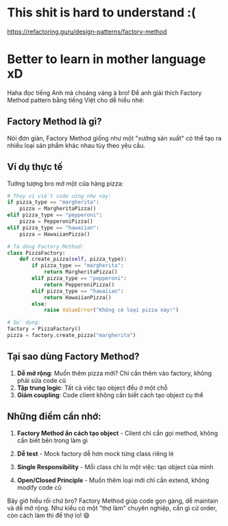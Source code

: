 # This shit is hard to understand :(
https://refactoring.guru/design-patterns/factory-method

# Better to learn in mother language xD

Haha đọc tiếng Anh mà choáng váng à bro! Để anh giải thích Factory Method pattern bằng tiếng Việt cho dễ hiểu nhé:

## Factory Method là gì?
Nói đơn giản, Factory Method giống như một "xưởng sản xuất" có thể tạo ra nhiều loại sản phẩm khác nhau tùy theo yêu cầu.

## Ví dụ thực tế
Tưởng tượng bro mở một cửa hàng pizza:

```python
# Thay vì viết code cứng như này:
if pizza_type == "margherita":
    pizza = MargheritaPizza()
elif pizza_type == "pepperoni":
    pizza = PepperoniPizza()
elif pizza_type == "hawaiian":
    pizza = HawaiianPizza()

# Ta dùng Factory Method:
class PizzaFactory:
    def create_pizza(self, pizza_type):
        if pizza_type == "margherita":
            return MargheritaPizza()
        elif pizza_type == "pepperoni":
            return PepperoniPizza()
        elif pizza_type == "hawaiian":
            return HawaiianPizza()
        else:
            raise ValueError("Không có loại pizza này!")

# Sử dụng:
factory = PizzaFactory()
pizza = factory.create_pizza("margherita")
```

## Tại sao dùng Factory Method?

1. **Dễ mở rộng**: Muốn thêm pizza mới? Chỉ cần thêm vào factory, không phải sửa code cũ
2. **Tập trung logic**: Tất cả việc tạo object đều ở một chỗ
3. **Giảm coupling**: Code client không cần biết cách tạo object cụ thể

## Những điểm cần nhớ:

1. **Factory Method ẩn cách tạo object** - Client chỉ cần gọi method, không cần biết bên trong làm gì

2. **Dễ test** - Mock factory dễ hơn mock từng class riêng lẻ

3. **Single Responsibility** - Mỗi class chỉ lo một việc: tạo object của mình

4. **Open/Closed Principle** - Muốn thêm loại mới chỉ cần extend, không modify code cũ

Bây giờ hiểu rồi chứ bro? Factory Method giúp code gọn gàng, dễ maintain và dễ mở rộng. Như kiểu có một "thợ làm" chuyên nghiệp, cần gì cứ order, còn cách làm thì để thợ lo! 😄